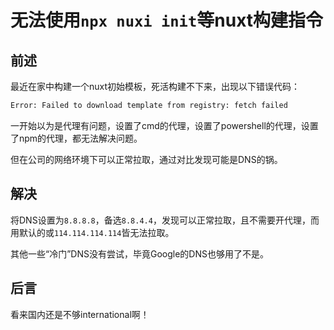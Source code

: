 # **无法使用`npx nuxi init`等nuxt构建指令**

## **前述**

最近在家中构建一个nuxt初始模板，死活构建不下来，出现以下错误代码：

```bash
Error: Failed to download template from registry: fetch failed
```

一开始以为是代理有问题，设置了cmd的代理，设置了powershell的代理，设置了npm的代理，都无法解决问题。

但在公司的网络环境下可以正常拉取，通过对比发现可能是DNS的锅。

## **解决**

将DNS设置为`8.8.8.8`，备选`8.8.4.4`，发现可以正常拉取，且不需要开代理，而用默认的或`114.114.114.114`皆无法拉取。

其他一些“冷门”DNS没有尝试，毕竟Google的DNS也够用了不是。

## **后言**

看来国内还是不够international啊！
